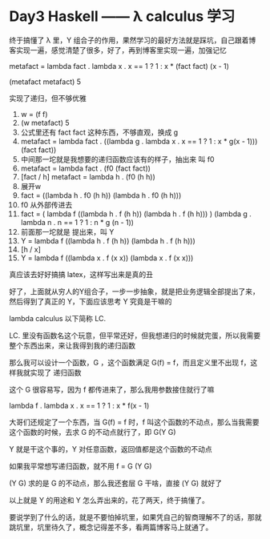 # Day3 Haskell —— λ calculus 学习

终于搞懂了 λ 里，Y 组合子的作用，果然学习的最好方法就是踩坑，自己跟着博客实现一遍，感觉清楚了很多，好了，再到博客里实现一遍，加强记忆

metafact = lambda fact . lambda x . x == 1 ? 1 : x * (fact fact) (x - 1)

(metafact metafact) 5

实现了递归，但不够优雅

1. w = (f f)
2. (w metafact) 5
3. 公式里还有 fact fact 这种东西，不够直观，换成 g
4. metafact = lambda fact . ((lambda g . lambda x . x == 1 ? 1 : x * g(x - 1))) (fact fact))
5. 中间那一坨就是我想要的递归函数应该有的样子，抽出来 叫 f0
6. metafact = lambda fact . (f0 (fact fact))
7. [fact / h] metafact = lambda h . (f0 (h h))
8. 展开w
9. fact = ((lambda h . f0 (h h)) (lambda h . f0 (h h)))
10. f0 从外部传进去
11. fact = ( lambda f ((lambda h . f (h h)) (lambda h . f (h h))) ) (lambda g . lambda n . n == 1 ? 1 : n * g (n - 1))
12. 前面那一坨就是 提出来，叫 Y
13. Y = lambda f ((lambda h . f (h h)) (lambda h . f (h h)))
14. [h / x]
15. Y = lambda f ((lambda x . f (x x)) (lambda x . f (x x)))

真应该去好好搞搞 latex，这样写出来是真的丑

好了，上面就从穷人的Y组合子，一步一步抽象，就是把业务逻辑全部提出了来，然后得到了真正的 Y，下面应该思考 Y 究竟是干嘛的

lambda calculus 以下简称 LC.

LC. 里没有函数名这个玩意，但平常还好，但我想递归的时候就完蛋，所以我需要整个东西出来，来让我得到我的递归函数

那么我可以设计一个函数，G ，这个函数满足 G(f) = f，而且定义里不出现 f，这样我就实现了 递归函数

这个 G 很容易写，因为 f 都传进来了，那么我用参数接住就行了嘛

lambda f . lambda x . x == 1 ? 1 : x * f(x - 1)

大哥们还规定了一个东西，当 G(f) = f 时，f 叫这个函数的不动点，那么当我需要这个函数的时候，去求 G 的不动点就行了，即 G(Y G)

Y 就是干这个事的，Y 对任意函数，返回值都是这个函数的不动点

如果我平常想写递归函数，就不用 f = G (Y G)

(Y G) 求的是 G 的不动点，那么我还套层 G 干啥，直接 (Y G) 就好了



以上就是 Y 的用途和 Y 怎么弄出来的，花了两天，终于搞懂了。

要说学到了什么的话，就是不要怕掉坑里，如果凭自己的智商理解不了的话，那就跳坑里，坑里待久了，概念记得差不多，看两篇博客马上就通了。





